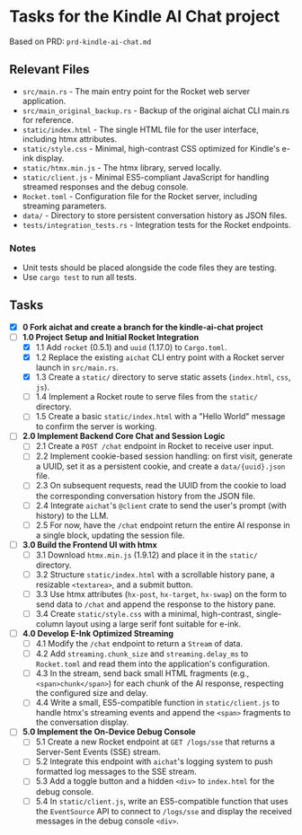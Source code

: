 # Tasks for the Kindle AI Chat project

Based on PRD: `prd-kindle-ai-chat.md`

## Relevant Files

- `src/main.rs` - The main entry point for the Rocket web server application.
- `src/main_original_backup.rs` - Backup of the original aichat CLI main.rs for reference.
- `static/index.html` - The single HTML file for the user interface, including htmx attributes.
- `static/style.css` - Minimal, high-contrast CSS optimized for Kindle's e-ink display.
- `static/htmx.min.js` - The htmx library, served locally.
- `static/client.js` - Minimal ES5-compliant JavaScript for handling streamed responses and the debug console.
- `Rocket.toml` - Configuration file for the Rocket server, including streaming parameters.
- `data/` - Directory to store persistent conversation history as JSON files.
- `tests/integration_tests.rs` - Integration tests for the Rocket endpoints.

### Notes

- Unit tests should be placed alongside the code files they are testing.
- Use `cargo test` to run all tests.

## Tasks

- [X] **0 Fork aichat and create a branch for the kindle-ai-chat project**
- [ ] **1.0 Project Setup and Initial Rocket Integration**
  - [x] 1.1 Add `rocket` (0.5.1) and `uuid` (1.17.0) to `Cargo.toml`.
  - [x] 1.2 Replace the existing `aichat` CLI entry point with a Rocket server launch in `src/main.rs`.
  - [x] 1.3 Create a `static/` directory to serve static assets (`index.html`, `css`, `js`).
  - [ ] 1.4 Implement a Rocket route to serve files from the `static/` directory.
  - [ ] 1.5 Create a basic `static/index.html` with a "Hello World" message to confirm the server is working.

- [ ] **2.0 Implement Backend Core Chat and Session Logic**
  - [ ] 2.1 Create a `POST /chat` endpoint in Rocket to receive user input.
  - [ ] 2.2 Implement cookie-based session handling: on first visit, generate a UUID, set it as a persistent cookie, and create a `data/{uuid}.json` file.
  - [ ] 2.3 On subsequent requests, read the UUID from the cookie to load the corresponding conversation history from the JSON file.
  - [ ] 2.4 Integrate `aichat`'s `@client` crate to send the user's prompt (with history) to the LLM.
  - [ ] 2.5 For now, have the `/chat` endpoint return the entire AI response in a single block, updating the session file.

- [ ] **3.0 Build the Frontend UI with htmx**
  - [ ] 3.1 Download `htmx.min.js` (1.9.12) and place it in the `static/` directory.
  - [ ] 3.2 Structure `static/index.html` with a scrollable history pane, a resizable `<textarea>`, and a submit button.
  - [ ] 3.3 Use htmx attributes (`hx-post`, `hx-target`, `hx-swap`) on the form to send data to `/chat` and append the response to the history pane.
  - [ ] 3.4 Create `static/style.css` with a minimal, high-contrast, single-column layout using a large serif font suitable for e-ink.

- [ ] **4.0 Develop E-Ink Optimized Streaming**
  - [ ] 4.1 Modify the `/chat` endpoint to return a `Stream` of data.
  - [ ] 4.2 Add `streaming.chunk_size` and `streaming.delay_ms` to `Rocket.toml` and read them into the application's configuration.
  - [ ] 4.3 In the stream, send back small HTML fragments (e.g., `<span>chunk</span>`) for each chunk of the AI response, respecting the configured size and delay.
  - [ ] 4.4 Write a small, ES5-compatible function in `static/client.js` to handle htmx's streaming events and append the `<span>` fragments to the conversation display.

- [ ] **5.0 Implement the On-Device Debug Console**
  - [ ] 5.1 Create a new Rocket endpoint at `GET /logs/sse` that returns a Server-Sent Events (SSE) stream.
  - [ ] 5.2 Integrate this endpoint with `aichat`'s logging system to push formatted log messages to the SSE stream.
  - [ ] 5.3 Add a toggle button and a hidden `<div>` to `index.html` for the debug console.
  - [ ] 5.4 In `static/client.js`, write an ES5-compatible function that uses the `EventSource` API to connect to `/logs/sse` and display the received messages in the debug console `<div>`. 